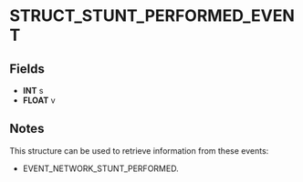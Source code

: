 # STRUCT_STUNT_PERFORMED_EVENT

## Fields
* **INT** s
* **FLOAT** v

## Notes
This structure can be used to retrieve information from these events:
- EVENT_NETWORK_STUNT_PERFORMED.